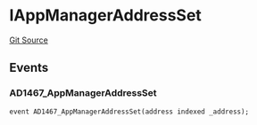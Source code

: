 # IAppManagerAddressSet
[Git Source](https://github.com/thrackle-io/aquifi-rules-v1/blob/39d269094241d21cf978e159a9b52cf3c140671a/src/common/IEvents.sol)


## Events
### AD1467_AppManagerAddressSet

```solidity
event AD1467_AppManagerAddressSet(address indexed _address);
```

